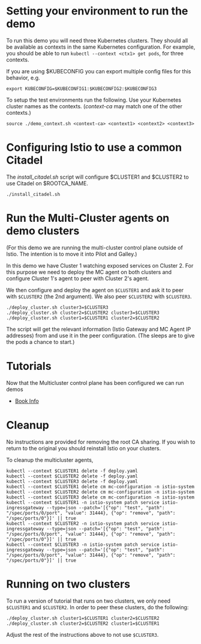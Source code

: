 
# Setting your environment to run the demo

To run this demo you will need three Kubernetes clusters.  They should all be available
as contexts in the same Kubernetes configuration.  For example, you should be able to
run `kubectl --context <ctx1> get pods`, for three contexts. 

If you are using $KUBECONFIG you can export multiple config files for this behavior, e.g.

```
export KUBECONFIG=$KUBECONFIG1:$KUBECONFIG2:$KUBECONFIG3
```

To setup the test environments run the following.  Use your Kubernetes cluster names as the contexts.  (_context-ca_ may match one of the other contexts.)

```
source ./demo_context.sh <context-ca> <context1> <context2> <context3>
```

# Configuring Istio to use a common Citadel 

The _install_citadel.sh_ script will configure $CLUSTER1 and $CLUSTER2 to use Citadel on $ROOTCA_NAME.

```
./install_citadel.sh
```

# Run the Multi-Cluster agents on demo clusters

(For this demo we are running the multi-cluster control plane outside of Istio.  The intention is to move it into Pilot and Galley.)

In this demo we have Cluster 1 watching exposed services on Cluster 2.
For this purpose we need to deploy the MC agent on both clusters and configure Cluster 1's agent
to peer with Cluster 2's agent.

We then configure and deploy the agent on `$CLUSTER1` and ask it to peer with `$CLUSTER2` (the 2nd argument).  We also peer `$CLUSTER2` with `$CLUSTER3`.

```
./deploy_cluster.sh cluster3=$CLUSTER3
./deploy_cluster.sh cluster2=$CLUSTER2 cluster3=$CLUSTER3
./deploy_cluster.sh cluster1=$CLUSTER1 cluster2=$CLUSTER2
```

The script will get the relevant information (Istio Gateway and MC Agent IP addresses) from and use it in the peer configuration.  (The sleeps are to give the pods a chance to start.)

# Tutorials

Now that the Multicluster control plane has been configured we can run demos

- [Book Info](../tutorial/bookinfo/README.md)

# Cleanup

No instructions are provided for removing the root CA sharing.  If you wish to return to the
original you should reinstall Istio on your clusters.

To cleanup the multicluster agents,


```
kubectl --context $CLUSTER1 delete -f deploy.yaml 
kubectl --context $CLUSTER2 delete -f deploy.yaml 
kubectl --context $CLUSTER3 delete -f deploy.yaml
kubectl --context $CLUSTER1 delete cm mc-configuration -n istio-system
kubectl --context $CLUSTER2 delete cm mc-configuration -n istio-system
kubectl --context $CLUSTER3 delete cm mc-configuration -n istio-system
kubectl --context $CLUSTER1 -n istio-system patch service istio-ingressgateway --type=json --patch='[{"op": "test", "path": "/spec/ports/0/port", "value": 31444}, {"op": "remove", "path": "/spec/ports/0"}]' || true
kubectl --context $CLUSTER2 -n istio-system patch service istio-ingressgateway --type=json --patch='[{"op": "test", "path": "/spec/ports/0/port", "value": 31444}, {"op": "remove", "path": "/spec/ports/0"}]' || true
kubectl --context $CLUSTER3 -n istio-system patch service istio-ingressgateway --type=json --patch='[{"op": "test", "path": "/spec/ports/0/port", "value": 31444}, {"op": "remove", "path": "/spec/ports/0"}]' || true
```

# Running on two clusters

To run a version of tutorial that runs on two clusters, we only need `$CLUSTER1` and `$CLUSTER2`. In order to peer these clusters, do the following:

```
./deploy_cluster.sh cluster1=$CLUSTER1 cluster2=$CLUSTER2
./deploy_cluster.sh cluster2=$CLUSTER2 cluster1=$CLUSTER1
```

Adjust the rest of the instructions above to not use `$CLUSTER3`.

